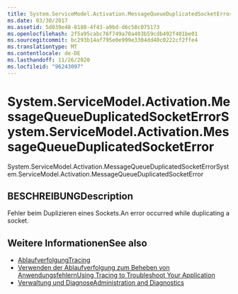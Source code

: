 ```yaml
---
title: System.ServiceModel.Activation.MessageQueueDuplicatedSocketError
ms.date: 03/30/2017
ms.assetid: 5d039e48-8188-4f43-a9bd-d6c58c075173
ms.openlocfilehash: 2f5a95cabc76f749a70a403b59cdb492f401be01
ms.sourcegitcommit: bc293b14af795e0e999e3304dd40c0222cf2ffe4
ms.translationtype: MT
ms.contentlocale: de-DE
ms.lasthandoff: 11/26/2020
ms.locfileid: "96243097"
---
```

# <a name="systemservicemodelactivationmessagequeueduplicatedsocketerror"></a><span data-ttu-id="4760b-102">System.ServiceModel.Activation.MessageQueueDuplicatedSocketError</span><span class="sxs-lookup"><span data-stu-id="4760b-102">System.ServiceModel.Activation.MessageQueueDuplicatedSocketError</span></span>

<span data-ttu-id="4760b-103">System.ServiceModel.Activation.MessageQueueDuplicatedSocketError</span><span class="sxs-lookup"><span data-stu-id="4760b-103">System.ServiceModel.Activation.MessageQueueDuplicatedSocketError</span></span>  
  
## <a name="description"></a><span data-ttu-id="4760b-104">BESCHREIBUNG</span><span class="sxs-lookup"><span data-stu-id="4760b-104">Description</span></span>  

 <span data-ttu-id="4760b-105">Fehler beim Duplizieren eines Sockets.</span><span class="sxs-lookup"><span data-stu-id="4760b-105">An error occurred while duplicating a socket.</span></span>  
  
## <a name="see-also"></a><span data-ttu-id="4760b-106">Weitere Informationen</span><span class="sxs-lookup"><span data-stu-id="4760b-106">See also</span></span>

- [<span data-ttu-id="4760b-107">Ablaufverfolgung</span><span class="sxs-lookup"><span data-stu-id="4760b-107">Tracing</span></span>](index.md)
- [<span data-ttu-id="4760b-108">Verwenden der Ablaufverfolgung zum Beheben von Anwendungsfehlern</span><span class="sxs-lookup"><span data-stu-id="4760b-108">Using Tracing to Troubleshoot Your Application</span></span>](using-tracing-to-troubleshoot-your-application.md)
- [<span data-ttu-id="4760b-109">Verwaltung und Diagnose</span><span class="sxs-lookup"><span data-stu-id="4760b-109">Administration and Diagnostics</span></span>](../index.md)
